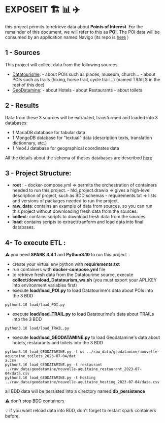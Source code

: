 # EXPOSEIT :building_construction: :bar_chart: :airplane:

this project permits to retrieve data about **Points of Interest**. For the remainder of this document, we will refer to this as **POI**. The POI data will be consumed by an application named Navigo (its repo is [here](https://github.com/DataScientest-Studio/JAN23_ORANGE_Itineraire_navigo) ) 

## 1 -  Sources
This project will collect data from the following sources:
- [Datatourisme](https://www.datatourisme.fr/): 
      - about POIs such as places, museum, church...
      - about POIs such as trails (hiking, horse trail, cycle trail...) (named TRAILS in the rest of this doc)
- [GeoDatamine](https://geodatamine.fr/):
      - about Hotels
      - about Restaurants
      - about toilets

## 2 - Results
Data from these 3 sources will be extracted, transformed and loaded into 3 databases:
 - 1 MariaDB database for tabular data 
 - 1 MongoDB database for "textual" data (description texts, translation dictionnary, etc.)
 - 1 Neo4J database for geographical coordinates data

All the details about the schema of theses databases are described [here](hld_project_de_v6.drawio)

## 3 - Project Structure:
- **root** : 
      - docker-compose.yml => permits the orchestration of containers needed to run this project.
      - hld_project.drawio => gives a high-level description of project, such as BDD schemas
      - requirements.txt => lists and versions of packages needed to run the project.
- **raw_data**: contains an example of data from sources, so you can run this project without downloading fresh data from the sources.
- **collect**: contains scripts to download fresh data from the sources
- **load**: contains scripts to extract/tranform and load data into final databases.

## 4- To execute ETL :
:warning: you need **SPARK 3.4.1** and **Python3.10** to run this project

 - create your virtual env python with **requirements.txt**
 - run containers with **docker-compose.yml** file
 - to retrieve fresh data from the Datatourime source, execute **collect/download_Datatourism_ws.sh** (you must export your API_KEY into environment variables first)
 - execute **load/load_POI.py** to load Datatourime's data about POIs into the 3 BDD
 ```code
 python3.10 load/load_POI.py
 ```
 - execute **load/load_TRAIL.py** to load Datatourime's data about TRAILs into the 3 BDD
 ```code
 python3.10 load/load_TRAIL.py
 ```
 - execute **load/load_GEODATAMINE.py** to load Geodatamine's data about hotels, restaurants and toilets into the 3 BDD
 ```code
python3.10 load_GEODATAMINE.py -t wc ../raw_data/geodatamine/nouvelle-aquitaine_toilets_2023-07-04/dat
a.csv 
python3.10 load_GEODATAMINE.py -t restaurant ../raw_data/geodatamine/nouvelle-aquitaine_restaurant_2023-07-04/data.csv 
python3.10 load_GEODATAMINE.py -t hosting ../raw_data/geodatamine/nouvelle-aquitaine_hosting_2023-07-04/data.csv
 ```

 all BDD data will be persisted into a directory named **db_persistence**

 :warning: don't stop BDD containers

:bulb: if you want reload data into BDD, don't forget to restart spark containers before.